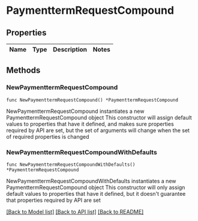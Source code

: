 # PaymenttermRequestCompound

## Properties

Name | Type | Description | Notes
------------ | ------------- | ------------- | -------------

## Methods

### NewPaymenttermRequestCompound

`func NewPaymenttermRequestCompound() *PaymenttermRequestCompound`

NewPaymenttermRequestCompound instantiates a new PaymenttermRequestCompound object
This constructor will assign default values to properties that have it defined,
and makes sure properties required by API are set, but the set of arguments
will change when the set of required properties is changed

### NewPaymenttermRequestCompoundWithDefaults

`func NewPaymenttermRequestCompoundWithDefaults() *PaymenttermRequestCompound`

NewPaymenttermRequestCompoundWithDefaults instantiates a new PaymenttermRequestCompound object
This constructor will only assign default values to properties that have it defined,
but it doesn't guarantee that properties required by API are set


[[Back to Model list]](../README.md#documentation-for-models) [[Back to API list]](../README.md#documentation-for-api-endpoints) [[Back to README]](../README.md)


